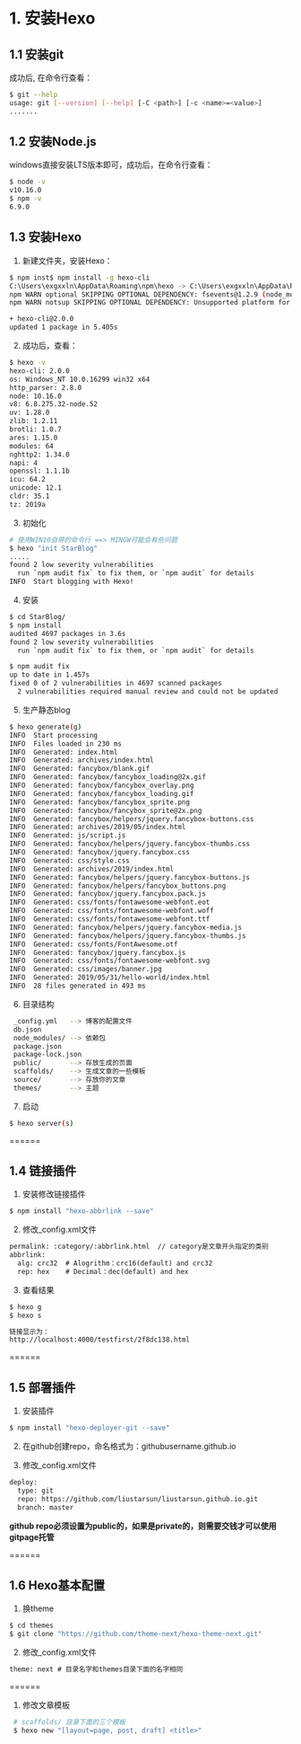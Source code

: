 # 1. 安装Hexo

## 1.1 安装git
成功后, 在命令行查看：    
``` bash
$ git --help     
usage: git [--version] [--help] [-C <path>] [-c <name>=<value>]       
.......    
```

## 1.2 安装Node.js
windows直接安装LTS版本即可，成功后，在命令行查看：    
``` bash
$ node -v    
v10.16.0
$ npm -v     
6.9.0
```

## 1.3 安装Hexo
1. 新建文件夹，安装Hexo：     
``` bash
$ npm inst$ npm install -g hexo-cli
C:\Users\exgxxln\AppData\Roaming\npm\hexo -> C:\Users\exgxxln\AppData\Roaming\npm\node_modules\hexo-cli\bin\hexo
npm WARN optional SKIPPING OPTIONAL DEPENDENCY: fsevents@1.2.9 (node_modules\hexo-cli\node_modules\fsevents):
npm WARN notsup SKIPPING OPTIONAL DEPENDENCY: Unsupported platform for fsevents@1.2.9: wanted {"os":"darwin","arch":"any"} (current: {"os":"win32","arch":"x64"})

+ hexo-cli@2.0.0
updated 1 package in 5.405s
``` 
2. 成功后，查看：    
``` bash
$ hexo -v
hexo-cli: 2.0.0
os: Windows_NT 10.0.16299 win32 x64
http_parser: 2.8.0
node: 10.16.0
v8: 6.8.275.32-node.52
uv: 1.28.0
zlib: 1.2.11
brotli: 1.0.7
ares: 1.15.0
modules: 64
nghttp2: 1.34.0
napi: 4
openssl: 1.1.1b
icu: 64.2
unicode: 12.1
cldr: 35.1
tz: 2019a
```

3. 初始化

``` bash
# 使用WIN10自带的命令行 ==> MINGW可能会有些问题
$ hexo "init StarBlog"
.....
found 2 low severity vulnerabilities
  run `npm audit fix` to fix them, or `npm audit` for details
INFO  Start blogging with Hexo!

```

4. 安装
``` bash
$ cd StarBlog/
$ npm install
audited 4697 packages in 3.6s
found 2 low severity vulnerabilities
  run `npm audit fix` to fix them, or `npm audit` for details

$ npm audit fix
up to date in 1.457s
fixed 0 of 2 vulnerabilities in 4697 scanned packages
  2 vulnerabilities required manual review and could not be updated
```
5. 生产静态blog
``` bash
$ hexo generate(g)
INFO  Start processing
INFO  Files loaded in 230 ms
INFO  Generated: index.html
INFO  Generated: archives/index.html
INFO  Generated: fancybox/blank.gif
INFO  Generated: fancybox/fancybox_loading@2x.gif
INFO  Generated: fancybox/fancybox_overlay.png
INFO  Generated: fancybox/fancybox_loading.gif
INFO  Generated: fancybox/fancybox_sprite.png
INFO  Generated: fancybox/fancybox_sprite@2x.png
INFO  Generated: fancybox/helpers/jquery.fancybox-buttons.css
INFO  Generated: archives/2019/05/index.html
INFO  Generated: js/script.js
INFO  Generated: fancybox/helpers/jquery.fancybox-thumbs.css
INFO  Generated: fancybox/jquery.fancybox.css
INFO  Generated: css/style.css
INFO  Generated: archives/2019/index.html
INFO  Generated: fancybox/helpers/jquery.fancybox-buttons.js
INFO  Generated: fancybox/helpers/fancybox_buttons.png
INFO  Generated: fancybox/jquery.fancybox.pack.js
INFO  Generated: css/fonts/fontawesome-webfont.eot
INFO  Generated: css/fonts/fontawesome-webfont.woff
INFO  Generated: css/fonts/fontawesome-webfont.ttf
INFO  Generated: fancybox/helpers/jquery.fancybox-media.js
INFO  Generated: fancybox/helpers/jquery.fancybox-thumbs.js
INFO  Generated: css/fonts/FontAwesome.otf
INFO  Generated: fancybox/jquery.fancybox.js
INFO  Generated: css/fonts/fontawesome-webfont.svg
INFO  Generated: css/images/banner.jpg
INFO  Generated: 2019/05/31/hello-world/index.html
INFO  28 files generated in 493 ms
```

6. 目录结构
``` bash
 _config.yml   --> 博客的配置文件
 db.json     
 node_modules/ --> 依赖包
 package.json
 package-lock.json
 public/       --> 存放生成的页面
 scaffolds/    --> 生成文章的一些模板
 source/       --> 存放你的文章
 themes/       --> 主题
```

7. 启动
``` bash
$ hexo server(s)
```

======
## 1.4 链接插件
1. 安装修改链接插件
``` bash
$ npm install "hexo-abbrlink --save"
```
2. 修改_config.xml文件
``` xml
permalink: :category/:abbrlink.html  // category是文章开头指定的类别
abbrlink:
  alg: crc32  # Alogrithm：crc16(default) and crc32
  rep: hex    # Decimal：dec(default) and hex
```
3. 查看结果
``` bash
$ hexo g
$ hexo s

链接显示为：
http://localhost:4000/testfirst/2f8dc138.html
```

======
## 1.5 部署插件
1. 安装插件
``` bash
$ npm install "hexo-deployer-git --save"
```
2. 在github创建repo，命名格式为：githubusername.github.io

3. 修改_config.xml文件
``` xml
deploy:
  type: git
  repo: https://github.com/liustarsun/liustarsun.github.io.git
  branch: master
```

**github repo必须设置为public的，如果是private的，则需要交钱才可以使用gitpage托管**

======
## 1.6 Hexo基本配置
1. 换theme
``` bash
$ cd themes
$ git clone "https://github.com/theme-next/hexo-theme-next.git"

```

2. 修改_config.xml文件
``` xml
theme: next # 目录名字和themes目录下面的名字相同
```

======
1. 修改文章模板
``` bash
 # scaffolds/ 目录下面的三个模板
 $ hexo new "[layout=page, post, draft] <title>"
```